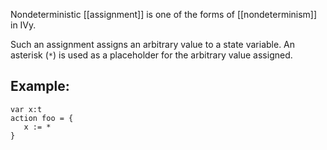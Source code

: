 Nondeterministic [[assignment]] is one of the forms of [[nondeterminism]] in IVy.

Such an assignment assigns an arbitrary value to a state variable. An asterisk (`*`) is used as a placeholder for the arbitrary value assigned.

## Example:

```
var x:t
action foo = {
   x := *
}
```

